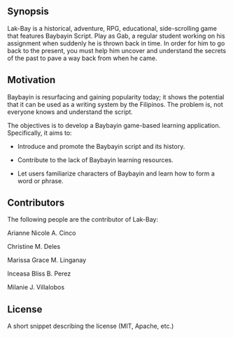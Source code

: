 ## Synopsis

Lak-Bay is a historical, adventure, RPG, educational, side-scrolling game that features Baybayin Script. Play as Gab, a regular student working on his assignment when suddenly he is thrown back in time. In order for him to go back to the present, you must help him uncover and understand the secrets of the past to pave a way back from when he came.

## Motivation

Baybayin is resurfacing and gaining popularity today; it shows the potential that it can be used as a writing system by the Filipinos. The problem is, not everyone knows and understand the script.

The objectives is to develop a Baybayin game-based learning application.
Specifically, it aims to:

- Introduce and promote the Baybayin script and its history.

- Contribute to the lack of Baybayin learning resources.

- Let users familiarize characters of Baybayin and learn how to form a word or phrase.

## Contributors
The following people are the contributor of Lak-Bay:

Arianne Nicole A. Cinco

Christine M. Deles

Marissa Grace M. Linganay

Inceasa Bliss B. Perez

Milanie J. Villalobos

## License

A short snippet describing the license (MIT, Apache, etc.)
